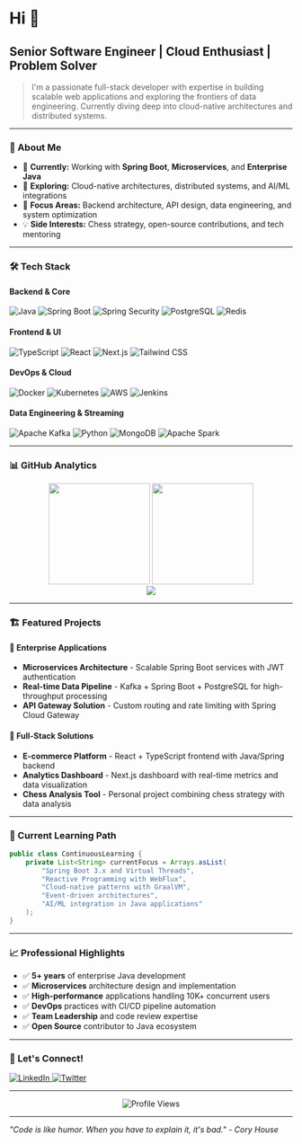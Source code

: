 # Hi 👋

## Senior Software Engineer | Cloud Enthusiast | Problem Solver

> I'm a passionate full-stack developer with expertise in building scalable web applications and exploring the frontiers of data engineering. Currently diving deep into cloud-native architectures and distributed systems.

---

### 🚀 About Me

- 💼 **Currently:** Working with **Spring Boot**, **Microservices**, and **Enterprise Java**
- 🔭 **Exploring:** Cloud-native architectures, distributed systems, and AI/ML integrations
- 🎯 **Focus Areas:** Backend architecture, API design, data engineering, and system optimization
- 💡 **Side Interests:** Chess strategy, open-source contributions, and tech mentoring

---

### 🛠️ Tech Stack

#### **Backend & Core**
![Java](https://img.shields.io/badge/Java-007396?style=for-the-badge&logo=java&logoColor=white)
![Spring Boot](https://img.shields.io/badge/Spring_Boot-6DB33F?style=for-the-badge&logo=spring-boot&logoColor=white)
![Spring Security](https://img.shields.io/badge/Spring_Security-6DB33F?style=for-the-badge&logo=spring-security&logoColor=white)
![PostgreSQL](https://img.shields.io/badge/PostgreSQL-316192?style=for-the-badge&logo=postgresql&logoColor=white)
![Redis](https://img.shields.io/badge/Redis-DC382D?style=for-the-badge&logo=redis&logoColor=white)

#### **Frontend & UI**
![TypeScript](https://img.shields.io/badge/TypeScript-007ACC?style=for-the-badge&logo=typescript&logoColor=white)
![React](https://img.shields.io/badge/React-20232A?style=for-the-badge&logo=react&logoColor=61DAFB)
![Next.js](https://img.shields.io/badge/Next.js-000000?style=for-the-badge&logo=nextdotjs&logoColor=white)
![Tailwind CSS](https://img.shields.io/badge/Tailwind_CSS-38B2AC?style=for-the-badge&logo=tailwind-css&logoColor=white)

#### **DevOps & Cloud**
![Docker](https://img.shields.io/badge/Docker-2CA5E0?style=for-the-badge&logo=docker&logoColor=white)
![Kubernetes](https://img.shields.io/badge/Kubernetes-326ce5?style=for-the-badge&logo=kubernetes&logoColor=white)
![AWS](https://img.shields.io/badge/AWS-FF9900?style=for-the-badge&logo=amazonaws&logoColor=white)
![Jenkins](https://img.shields.io/badge/Jenkins-D24939?style=for-the-badge&logo=jenkins&logoColor=white)

#### **Data Engineering & Streaming**
![Apache Kafka](https://img.shields.io/badge/Apache_Kafka-231F20?style=for-the-badge&logo=apache-kafka&logoColor=white)
![Python](https://img.shields.io/badge/Python-FFD43B?style=for-the-badge&logo=python&logoColor=blue)
![MongoDB](https://img.shields.io/badge/MongoDB-4EA94B?style=for-the-badge&logo=mongodb&logoColor=white)
![Apache Spark](https://img.shields.io/badge/Apache_Spark-E25A1C?style=for-the-badge&logo=apache-spark&logoColor=white)

---

### 📊 GitHub Analytics

<div align="center">
  <img height="180em" src="https://github-readme-stats.vercel.app/api?username=simonwandera&show_icons=true&theme=github_dark&include_all_commits=true&count_private=true"/>
  <img height="180em" src="https://github-readme-stats.vercel.app/api/top-langs/?username=simonwandera&layout=compact&langs_count=8&theme=github_dark"/>
</div>

<div align="center">
  <img src="https://github-readme-streak-stats.herokuapp.com/?user=simonwandera&theme=github-dark-blue&hide_border=true"/>
</div>

---

### 🏗️ Featured Projects

#### 🎯 Enterprise Applications
- **Microservices Architecture** - Scalable Spring Boot services with JWT authentication
- **Real-time Data Pipeline** - Kafka + Spring Boot + PostgreSQL for high-throughput processing
- **API Gateway Solution** - Custom routing and rate limiting with Spring Cloud Gateway

#### 🚀 Full-Stack Solutions
- **E-commerce Platform** - React + TypeScript frontend with Java/Spring backend
- **Analytics Dashboard** - Next.js dashboard with real-time metrics and data visualization
- **Chess Analysis Tool** - Personal project combining chess strategy with data analysis

---

### 🌱 Current Learning Path

```java
public class ContinuousLearning {
    private List<String> currentFocus = Arrays.asList(
        "Spring Boot 3.x and Virtual Threads",
        "Reactive Programming with WebFlux",
        "Cloud-native patterns with GraalVM",
        "Event-driven architectures",
        "AI/ML integration in Java applications"
    );
}
```

---

### 📈 Professional Highlights

- ✅ **5+ years** of enterprise Java development
- ✅ **Microservices** architecture design and implementation
- ✅ **High-performance** applications handling 10K+ concurrent users
- ✅ **DevOps** practices with CI/CD pipeline automation
- ✅ **Team Leadership** and code review expertise
- ✅ **Open Source** contributor to Java ecosystem

---

### 🤝 Let's Connect!

<div align="left">
  <a href="https://linkedin.com/in/simon-wandera-b27b22215" target="_blank">
    <img src="https://img.shields.io/badge/LinkedIn-0077B5?style=for-the-badge&logo=linkedin&logoColor=white" alt="LinkedIn"/>
  </a>
  <a href="https://twitter.com/simonmuruka" target="_blank">
    <img src="https://img.shields.io/badge/Twitter-1DA1F2?style=for-the-badge&logo=twitter&logoColor=white" alt="Twitter"/>
  </a>
</div>

---

<div align="center">
  <img src="https://komarev.com/ghpvc/?username=simonwandera&label=Profile%20Views&color=0e75b6&style=for-the-badge" alt="Profile Views" />
</div>

---

*"Code is like humor. When you have to explain it, it's bad." - Cory House*
